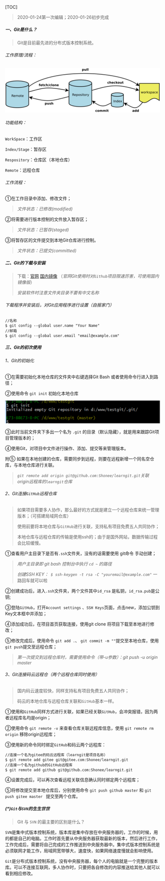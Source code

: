 [TOC]

> 2020-01-24第一次编辑；2020-01-26初步完成

##### 一、Git是什么？

> Git是目前最先进的分布式版本控制系统。

###### 工作原理/流程：

![img](assets/gq3h0y9rx1.png)

###### 功能结构：

`WorkSpace`：工作区

`Index/Stage`：暂存区

`Respository`：仓库区（本地仓库）

`Remote`：远程仓库

###### 工作流程：

①在工作目录中添加、修改文件；   

> *文件状态：已修改(modified)* 

②将需要进行版本控制的文件放入暂存区；  

>  *文件状态：已暂存(staged)*  

③将暂存区的文件提交到本地Git仓库进行控制。  

>  *文件状态：已提交(committed)*  

##### 二、Git的下载与安装

> 下载：[官网](https://git-scm.com/downloads)  [国内镜像](https://npm.taobao.org/mirrors/git-for-windows/)  （*官网Git使用时对`Github`项目限速厉害，可使用国内镜像版*）
>
> *安装软件时注意文件夹目录不要有中文名称*

###### 下载程序并安装后，对Git应用程序进行设置（自报家门）

```Gitbash
//名称
$ git config --global user.name "Your Name"
//邮箱
$ git config --global user.email "email@example.com"
```

##### 三、Git的初次使用

###### 1、Git的初始化

①在需要初始化本地仓库的文件夹中右键选择Git Bash 或者使用命令行进入到路径；

②使用命令  `git init`  初始化本地仓库

![img](assets/z3y0mdzque.png)

③此时当前文件夹下多出一个名为 `.git` 的目录（默认隐藏），就是用来跟踪Git项目管理版本的；

④使用Git，对项目中文件进行操作、添加、提交等来管理版本。

附⑤ 如果在本地创建的仓库，需要同步到远程，则要在远程新增一个同名空仓库，与本地仓库进行关联。

> *`git remote add origin git@github.com:Shonee/learngit.git`关联origin远程库的`learngit`仓库* 

###### 2、Git连接`GitHub`远程仓库

> 如果项目需要多人协作，那么最好的方式就是建立一个远程仓库来统一管理版本；（可搭建局域网仓库）
>
> 使用前要将本地仓库与`GitHub`进行关联，支持私有项目免费五人共同协作；
>
> 本地仓库与远程仓库的传输是使用ssh的；由于是国外网站，数据传输过程会比较缓慢。

①查看用户主目录下是否有`.ssh`文件夹，没有的话需要使用 git命令 手动创建；

> *用户主目录即 git bash 控制台中执行 `cd ~` 的路径*   
>
> *创建SSH KEY：` $ ssh-keygen -t rsa -C "youremail@example.com"`*  一路回车就可以啦

②创建成功后，进入`.ssh`文件夹，两个文件其中`id_rsa` 是私钥，`id_rsa.pub`是公钥;

③登陆`GitHub`，打开`Account settings` 、`SSH Keys`页面，点击new，添加公钥到Key文本框中并添加；

④添加成功后，在项目首页获取连接，使用git clone 将项目下载至本地进行修改；

⑤修改完成后，使用命令 `git add .`、 `git commit -m ""`提交至本地仓库，使用`git push`提交至远程仓库；

> *第一次提交到远程仓库时，需要使用命令（带-u参数）：git push -u origin master* 

###### 3、Git连接码云远程仓（两个远程仓库同时使用）

> 国内码云速度较快，同样支持私有项目免费五人共同协作；
>
> 码云的本地仓库与远程仓库关联和`GitHub`基本一样。

①使用和`GitHub`同样方式进行关联，如果已经关联`GitHub`，会冲突报错，因为两者远程库名均是origin；

②使用命令 `git remote -v` 来查看仓库关联远程库信息，使用 `git remote rm origin` 移除origin远程库；

③使用新的命令同时绑定`GitHub`和码云两个远程库：

```GitBash
//连接一个名为gitee的码云远程库（learngit是项目名称）
$ git remote add gitee git@gitee.com:Shonee/learngit.git  
//连接一个名为github的GitHub远程库
$ git remote add github git@github.com:Shonee/learngit.git  
```

④设置完成后，可以再次查看远程关联信息确认同时绑定两个远程库；

⑤将修改提交至本地仓库后，分别使用命令 `git push github master` 和 `git push gitee master ` 提交至两个仓库。

##### (*)`Git`与`SVN`的生生世世

> Git 与 `SVN` 的最主要的区别是什么？

`SVN`是集中式版本控制系统，版本库是集中存放在中央服务器的，工作的时候，用的都是自己的电脑。工作时首先要从中央服务器获取最新的版本，然后进行工作，工作完成后，需要将自己完成的工作推送到中央服务器中。集中式版本控制系统是必须联网才能工作，局域网宽带够大，速度快，如果网络速度慢就会影响使用。

`Git`是分布式版本控制系统，没有中央服务器，每个人的电脑就是一个完整的版本库。可以不连接互联网，多人协作时，只要把各自修改的内容推送给其他人就可以看到相应修改。